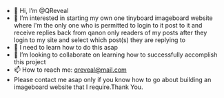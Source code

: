 - 👋 Hi, I’m @QReveal
- 👀 I’m interested in starting my own one tinyboard imageboard website where I'm the only one who is permitted to login to it post to it and receive replies back from qanon only readers of my posts after they login to my site and select which post(s) they are replying to 
- 🌱 I need to learn how to do this asap 
- 💞️ I’m looking to collaborate on learning how to successfully accomplish this project 
- 📫 How to reach me: qreveal@mail.com 
- Please contact me asap only if you know how to go about building an imageboard website that I require.Thank You.

<!---
QReveal/QReveal is a ✨ special ✨ repository because its `README.md` (this file) appears on your GitHub profile.
You can click the Preview link to take a look at your changes.
--->

